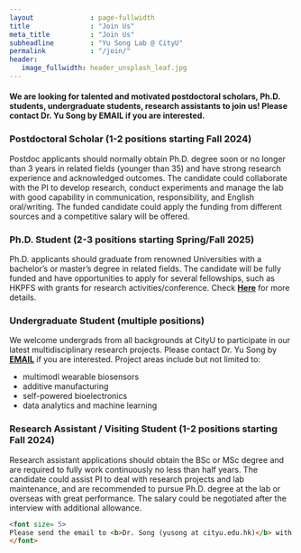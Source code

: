 ```yaml
---
layout              : page-fullwidth
title               : "Join Us"
meta_title          : "Join Us"
subheadline         : "Yu Song Lab @ CityU"
permalink           : "/join/"
header:
   image_fullwidth: header_unsplash_leaf.jpg
---
```

#### We are looking for talented and motivated postdoctoral scholars, Ph.D. students, undergraduate students, research assistants to join us! Please contact Dr. Yu Song by EMAIL if you are interested.

### Postdoctoral Scholar (1-2 positions starting Fall 2024)

Postdoc applicants should normally obtain Ph.D. degree soon or no longer than 3 years in related fields (younger than 35) and have strong research experience and acknowledged outcomes. The candidate could collaborate with the PI to develop research, conduct experiments and manage the lab with good capability in communication, responsibility, and English oral/writing. The funded candidate could apply the funding from different sources and a competitive salary will be offered.

### Ph.D. Student (2-3 positions starting Spring/Fall 2025)

Ph.D. applicants should graduate from renowned Universities with a bachelor’s or master’s degree in related fields. The candidate will be fully funded and have opportunities to apply for several fellowships, such as HKPFS with grants for research activities/conference. Check [**Here**](https://www.cityu.edu.hk/bme/prg-phdmphil.htm) for more details.

### Undergraduate Student (multiple positions)

We welcome undergrads from all backgrounds at CityU to participate in our latest multidisciplinary research projects. Please contact Dr. Yu Song by **[EMAIL](mailto:yusong@cityu.edu.hk)** if you are interested. Project areas include but not limited to:

- multimodl wearable biosensors
- additive manufacturing
- self-powered bioelectronics
- data analytics and machine learning

### Research Assistant / Visiting Student (1-2 positions starting Fall 2024)

Research assistant applications should obtain the BSc or MSc degree and are required to fully work continuously no less than half years. The candidate could assist PI to deal with research projects and lab maintenance, and are recommended to pursue Ph.D. degree at the lab or overseas with great performance. The salary could be negotiated after the interview with additional allowance.

```html
<font size= 5>
Please send the email to <b>Dr. Song (yusong at cityu.edu.hk)</b> with the following title: [PhD inquiry or Postdoc inquiry]-[Your name]-[Your current institution]. Relevant documents are required, including CV (with full list of publications), representative papers in combined one pdf, research statement, introduction PPT for the research, contact information of at least two referees, and copy of degree certificate (Postdoc applicants)/transcript (Ph.D./RA/Visiting applicants). All the positions are long-term available and shortlisted candidates will be notified soon.
</font>
```

